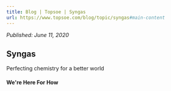 ```yaml
---
title: Blog | Topsoe | Syngas
url: https://www.topsoe.com/blog/topic/syngas#main-content
---
```


*Published: June 11, 2020*

## Syngas

Perfecting chemistry for a better world

#### We're Here For How